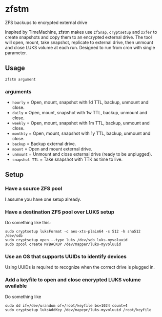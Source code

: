 # zfstm
ZFS backups to encrypted external drive

Inspired by TimeMachine, zfstm makes use `zfSnap`, `cryptsetup` and `zxfer` to create snapshots and copy them to an encrypted external drive. The tool will open, mount, take snapshot, replicate to external drive, then unmount and close LUKS volume at each run. Designed to run from cron with single parameter.

## Usage

	zfstm argument

### arguments

* `hourly`       = Open, mount, snapshot with 1d TTL, backup, unmount and close.
* `daily`        = Open, mount, snapshot with 1w TTL, backup, unmount and close.
* `weekly`       = Open, mount, snapshot with 1m TTL, backup, unmount and close.
* `monthly`      = Open, mount, snapshot with 1y TTL, backup, unmount and close.
* `backup`       = Backup external drive.
* `mount`        = Open and mount external drive.
* `unmount`      = Unmount and close external drive (ready to be unplugged).
* `snapshot TTL` = Take snapshot with TTK as time to live. 


## Setup

### Have a source ZFS pool

I assume you have one setup already.

### Have a destination ZFS pool over LUKS setup

Do something like this:

	sudo cryptsetup luksFormat -c aes-xts-plain64 -s 512 -h sha512 /dev/sdb
	sudo cryptsetup open --type luks /dev/sdb luks-myvoluuid
	sudo zpool create MYBACKUP /dev/mapper/luks-myvoluuid
  
### Use an OS that supports UUIDs to identify devices

Using UUIDs is required to recognize when the correct drive is plugged in.

### Add a keyfile to open and close encrypted LUKS volume available

Do something like

	sudo dd if=/dev/urandom of=/root/keyfile bs=1024 count=4
	sudo cryptsetup luksAddKey /dev/mapepr/luks-myvoluuid /root/keyfile

